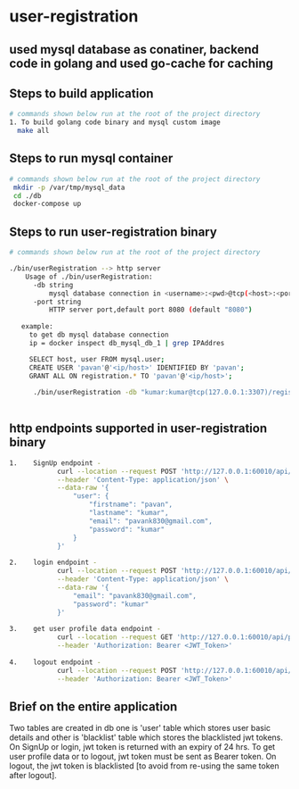 # user-registration
## used mysql database as conatiner, backend code in golang and used go-cache for caching

## Steps to build application
```bash
# commands shown below run at the root of the project directory
1. To build golang code binary and mysql custom image
  make all
```

## Steps to run mysql container
```bash
# commands shown below run at the root of the project directory
 mkdir -p /var/tmp/mysql_data
 cd ./db
 docker-compose up
```

## Steps to run user-registration binary
```bash
# commands shown below run at the root of the project directory

./bin/userRegistration --> http server
    Usage of ./bin/userRegistration:
      -db string
          mysql database connection in <username>:<pwd>@tcp(<host>:<port>)/<db> [compulsory option]
      -port string
          HTTP server port,default port 8080 (default "8080")
   
   example:
     to get db mysql database connection
     ip = docker inspect db_mysql_db_1 | grep IPAddres 

     SELECT host, user FROM mysql.user;
     CREATE USER 'pavan'@'<ip/host>' IDENTIFIED BY 'pavan';
     GRANT ALL ON registration.* TO 'pavan'@'<ip/host>';
  
      ./bin/userRegistration -db "kumar:kumar@tcp(127.0.0.1:3307)/registration" -port "60010"
  
```
## http endpoints supported in user-registration binary
```bash
1.    SignUp endpoint -
            curl --location --request POST 'http://127.0.0.1:60010/api/signup' \
            --header 'Content-Type: application/json' \
            --data-raw '{
                "user": {
                    "firstname": "pavan",
                    "lastname": "kumar",
                    "email": "pavank830@gmail.com",
                    "password": "kumar"
                }
            }'
  
2.    login endpoint -
            curl --location --request POST 'http://127.0.0.1:60010/api/login' \
            --header 'Content-Type: application/json' \
            --data-raw '{
                "email": "pavank830@gmail.com",
                "password": "kumar"
            }'
  
3.    get user profile data endpoint -
            curl --location --request GET 'http://127.0.0.1:60010/api/profile' \
            --header 'Authorization: Bearer <JWT_Token>'
            
4.    logout endpoint -
            curl --location --request POST 'http://127.0.0.1:60010/api/logout' \
            --header 'Authorization: Bearer <JWT_Token>'            
```



## Brief on the entire application
 Two tables are created in db one is 'user' table which stores user basic details and other is 'blacklist' table which stores the blacklisted jwt tokens.
 On SignUp or login, jwt token is returned with an expiry of 24 hrs.
 To get user profile data or to logout, jwt token must be sent as Bearer token.
 On logout, the jwt token is blacklisted [to avoid from re-using the same token after logout].
